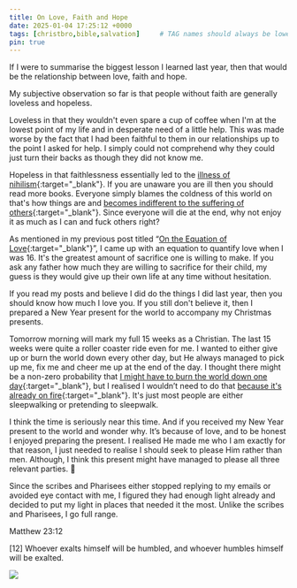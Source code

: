 ```yaml
---
title: On Love, Faith and Hope
date: 2025-01-04 17:25:12 +0000
tags: [christbro,bible,salvation]     # TAG names should always be lowercase
pin: true
---
```


If I were to summarise the biggest lesson I learned last year, then that would be the relationship between love, faith and hope.

My subjective observation so far is that people without faith are generally loveless and hopeless.

Loveless in that they wouldn't even spare a cup of coffee when I'm at the lowest point of my life and in desperate need of a little help. This was made worse by the fact that I had been faithful to them in our relationships up to the point I asked for help. I simply could not comprehend why they could just turn their backs as though they did not know me.

Hopeless in that faithlessness essentially led to the [illness of nihilism](../on-nihilism/){:target="_blank"}. If you are unaware you are ill then you should read more books. Everyone simply blames the coldness of this world on that's how things are and [becomes indifferent to the suffering of others](../on-indifference/){:target="_blank"}. Since everyone will die at the end, why not enjoy it as much as I can and fuck others right?

As mentioned in my previous post titled “[On the Equation of Love](../on-equation-love){:target="_blank"}”, I came up with an equation to quantify love when I was 16. It's the greatest amount of sacrifice one is willing to make. If you ask any father how much they are willing to sacrifice for their child, my guess is they would give up their own life at any time without hesitation.

If you read my posts and believe I did do the things I did last year, then you should know how much I love you. If you still don't believe it, then I prepared a New Year present for the world to accompany my Christmas presents.

Tomorrow morning will mark my full 15 weeks as a Christian. The last 15 weeks were quite a roller coaster ride even for me. I wanted to either give up or burn the world down every other day, but He always managed to pick up me, fix me and cheer me up at the end of the day. I thought there might be a non-zero probability that [I might have to burn the world down one day](../on-choosing-sides/){:target="_blank"}, but I realised I wouldn’t need to do that [because it's already on fire](https://letter.biblesays.love){:target="_blank"}. It's just most people are either sleepwalking or pretending to sleepwalk.

I think the time is seriously near this time. And if you received my New Year present to the world and wonder why. It’s because of love, and to be honest I enjoyed preparing the present. I realised He made me who I am exactly for that reason, I just needed to realise I should seek to please Him rather than men. Although, I think this present might have managed to please all three relevant parties. 🤔

Since the scribes and Pharisees either stopped replying to my emails or avoided eye contact with me, I figured they had enough light already and decided to put my light in places that needed it the most. Unlike the scribes and Pharisees, I go full range.

Matthew 23:12

[12] Whoever exalts himself will be humbled, and whoever humbles himself will be exalted.

![](/u2nY3i69XirE9UXK.jpg)
